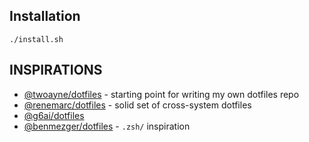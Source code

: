 ## Installation

```
./install.sh
```

## INSPIRATIONS

- [@twoayne/dotfiles](https://github.com/twpayne/dotfiles) - starting point for writing my own dotfiles repo
- [@renemarc/dotfiles](https://github.com/renemarc/dotfiles) - solid set of cross-system dotfiles
- [@g6ai/dotfiles](https://github.com/g6ai/dotfiles)
- [@benmezger/dotfiles](https://github.com/benmezger/dotfiles) - `.zsh/` inspiration


